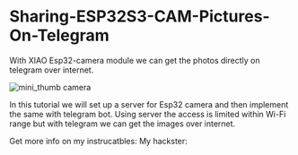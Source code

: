 # Sharing-ESP32S3-CAM-Pictures-On-Telegram
With XIAO Esp32-camera module we can get the photos directly on telegram over internet.

![mini_thumb camera](https://github.com/halfstudents/Sharing-ESP32S3-CAM-Pictures-On-Telegram/assets/86649536/29629766-f544-4250-8396-0f9073991a9a)

In this tutorial we will set up a server for Esp32 camera and then implement the same with telegram bot. Using server the access is limited within Wi-Fi range but with telegram we can get the images over internet.

Get more info on my instrucatbles:
My hackster:
